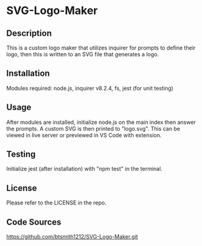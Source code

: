 # SVG-Logo-Maker


## Description

This is a custom logo maker that utilizes inquirer for prompts to define their logo, then this is written to an SVG file that generates a logo.

## Installation

Modules required: node.js, inquirer v8.2.4, fs, jest (for unit testing)

## Usage

After modules are installed, initialize node.js on the main index then answer the prompts. A custom SVG is then printed to "logo.svg". This can be viewed in live server or previewed in VS Code with extension.

## Testing

Initialize jest (after installation) with "npm test" in the terminal.

## License

Please refer to the LICENSE in the repo.

## Code Sources

https://github.com/btsmith1212/SVG-Logo-Maker.git
